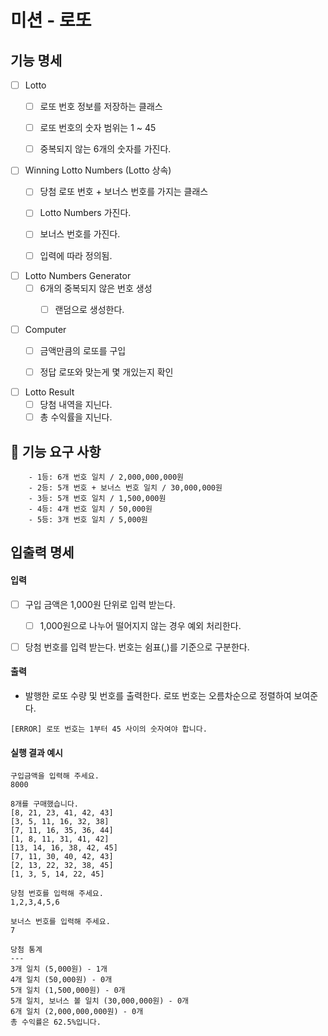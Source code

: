 # 미션 - 로또

## 기능 명세

- [ ] Lotto
    - [ ] 로또 번호 정보를 저장하는 클래스
    - [ ] 로또 번호의 숫자 범위는 1 ~ 45
    - [ ] 중복되지 않는 6개의 숫자를 가진다.


- [ ] Winning Lotto Numbers (Lotto 상속)
    - [ ] 당첨 로또 번호 + 보너스 번호를 가지는 클래스
    - [ ] Lotto Numbers 가진다.
    - [ ] 보너스 번호를 가진다.
    - [ ] 입력에 따라 정의됨.


- [ ] Lotto Numbers Generator
    - [ ] 6개의 중복되지 않은 번호 생성
        - [ ] 랜덤으로 생성한다.


- [ ] Computer
    - [ ] 금액만큼의 로또를 구입
    - [ ] 정답 로또와 맞는게 몇 개있는지 확인


- [ ] Lotto Result
    - [ ] 당첨 내역을 지닌다.
    - [ ] 총 수익률을 지닌다.

## 🚀 기능 요구 사항

```
    - 1등: 6개 번호 일치 / 2,000,000,000원
    - 2등: 5개 번호 + 보너스 번호 일치 / 30,000,000원
    - 3등: 5개 번호 일치 / 1,500,000원
    - 4등: 4개 번호 일치 / 50,000원
    - 5등: 3개 번호 일치 / 5,000원
```

## 입출력 명세

#### 입력

-[ ] 구입 금액은 1,000원 단위로 입력 받는다.
    - [ ] 1,000원으로 나누어 떨어지지 않는 경우 예외 처리한다.


- [ ] 당첨 번호를 입력 받는다. 번호는 쉼표(,)를 기준으로 구분한다.

#### 출력

- 발행한 로또 수량 및 번호를 출력한다. 로또 번호는 오름차순으로 정렬하여 보여준다.

```
[ERROR] 로또 번호는 1부터 45 사이의 숫자여야 합니다.
```

#### 실행 결과 예시

```
구입금액을 입력해 주세요.
8000

8개를 구매했습니다.
[8, 21, 23, 41, 42, 43] 
[3, 5, 11, 16, 32, 38] 
[7, 11, 16, 35, 36, 44] 
[1, 8, 11, 31, 41, 42] 
[13, 14, 16, 38, 42, 45] 
[7, 11, 30, 40, 42, 43] 
[2, 13, 22, 32, 38, 45] 
[1, 3, 5, 14, 22, 45]

당첨 번호를 입력해 주세요.
1,2,3,4,5,6

보너스 번호를 입력해 주세요.
7

당첨 통계
---
3개 일치 (5,000원) - 1개
4개 일치 (50,000원) - 0개
5개 일치 (1,500,000원) - 0개
5개 일치, 보너스 볼 일치 (30,000,000원) - 0개
6개 일치 (2,000,000,000원) - 0개
총 수익률은 62.5%입니다.
```